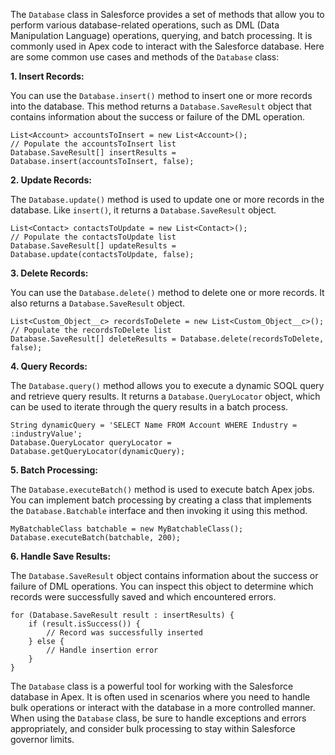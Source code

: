 The `Database` class in Salesforce provides a set of methods that allow you to perform various database-related operations, such as DML (Data Manipulation Language) operations, querying, and batch processing. It is commonly used in Apex code to interact with the Salesforce database. Here are some common use cases and methods of the `Database` class:

**1. Insert Records:**

You can use the `Database.insert()` method to insert one or more records into the database. This method returns a `Database.SaveResult` object that contains information about the success or failure of the DML operation.

```apex
List<Account> accountsToInsert = new List<Account>();
// Populate the accountsToInsert list
Database.SaveResult[] insertResults = Database.insert(accountsToInsert, false);
```

**2. Update Records:**

The `Database.update()` method is used to update one or more records in the database. Like `insert()`, it returns a `Database.SaveResult` object.

```apex
List<Contact> contactsToUpdate = new List<Contact>();
// Populate the contactsToUpdate list
Database.SaveResult[] updateResults = Database.update(contactsToUpdate, false);
```

**3. Delete Records:**

You can use the `Database.delete()` method to delete one or more records. It also returns a `Database.SaveResult` object.

```apex
List<Custom_Object__c> recordsToDelete = new List<Custom_Object__c>();
// Populate the recordsToDelete list
Database.SaveResult[] deleteResults = Database.delete(recordsToDelete, false);
```

**4. Query Records:**

The `Database.query()` method allows you to execute a dynamic SOQL query and retrieve query results. It returns a `Database.QueryLocator` object, which can be used to iterate through the query results in a batch process.

```apex
String dynamicQuery = 'SELECT Name FROM Account WHERE Industry = :industryValue';
Database.QueryLocator queryLocator = Database.getQueryLocator(dynamicQuery);
```

**5. Batch Processing:**

The `Database.executeBatch()` method is used to execute batch Apex jobs. You can implement batch processing by creating a class that implements the `Database.Batchable` interface and then invoking it using this method.

```apex
MyBatchableClass batchable = new MyBatchableClass();
Database.executeBatch(batchable, 200);
```

**6. Handle Save Results:**

The `Database.SaveResult` object contains information about the success or failure of DML operations. You can inspect this object to determine which records were successfully saved and which encountered errors.

```apex
for (Database.SaveResult result : insertResults) {
    if (result.isSuccess()) {
        // Record was successfully inserted
    } else {
        // Handle insertion error
    }
}
```

The `Database` class is a powerful tool for working with the Salesforce database in Apex. It is often used in scenarios where you need to handle bulk operations or interact with the database in a more controlled manner. When using the `Database` class, be sure to handle exceptions and errors appropriately, and consider bulk processing to stay within Salesforce governor limits.
